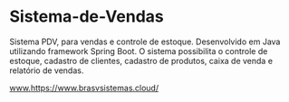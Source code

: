 # Sistema-de-Vendas
<p>Sistema PDV, para vendas e controle de estoque. Desenvolvido em Java utilizando framework Spring Boot. O sistema possibilita o controle de estoque,
cadastro de clientes, cadastro de produtos, caixa de venda e relatório de vendas.</p>

[www.](https://www.brasvsistemas.cloud/)https://www.brasvsistemas.cloud/

